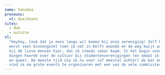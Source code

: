 ```yaml
---
name: Vanadie
pronouns: 
  nl: die/diens
sites:
  - dwh
  - outsite
nl:
  "Heyhey, leuk dat je eens langs wil komen bij onze vereniging! Zelf heb ik hier tegen het eind van 2021 voor het 
  eerst voet binnengezet toen ik net in Delft woonde en de weg kwijt was in het centrum. Ik voelde me toen al zo thuis 
  bij de lieve mensen hier, dat ik steeds vaker kwam. In het begin vond ik dat best wel gek en eng omdat ik veel rare 
  dingen hoorde over de cultuur bij studentenverenigingen (en omdat ik geen student was), maar hier is het gewoon, open 
  en queer. De meeste tijd sta ik nu voor (of meestal achter) de bar om bij te praten met vrienden, maar het leukste 
  vind ik om grote events te organiseren met een van de vele commissies. PS: Ik ben mid-twintig."
---
```

